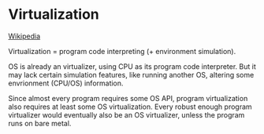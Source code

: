 # Virtualization
[Wikipedia](https://en.wikipedia.org/wiki/Virtualization)

Virtualization = program code interpreting (+ environment simulation).

OS is already an virtualizer, using CPU as its program code interpreter. But it may lack certain simulation features, like running another OS, altering some envrionment (CPU/OS) information.

Since almost every program requires some OS API, program virtualization also requires at least some OS virtualization. Every robust enough program virtualizer would eventually also be an OS virtualizer, unless the program runs on bare metal.